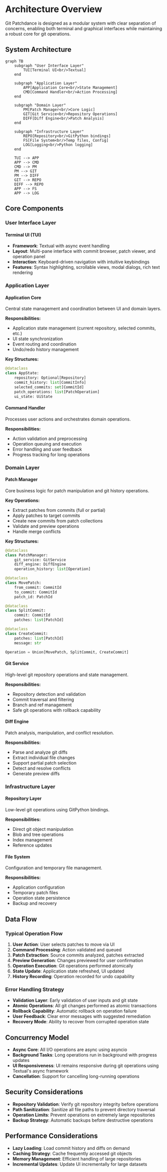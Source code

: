 # Architecture Overview

Git Patchdance is designed as a modular system with clear separation of concerns, enabling both terminal and graphical interfaces while maintaining a robust core for git operations.

## System Architecture

```mermaid
graph TB
    subgraph "User Interface Layer"
        TUI[Terminal UI<br/>Textual]
    end

    subgraph "Application Layer"
        APP[Application Core<br/>State Management]
        CMD[Command Handler<br/>Action Processing]
    end

    subgraph "Domain Layer"
        PM[Patch Manager<br/>Core Logic]
        GIT[Git Service<br/>Repository Operations]
        DIFF[Diff Engine<br/>Patch Analysis]
    end

    subgraph "Infrastructure Layer"
        REPO[Repository<br/>GitPython bindings]
        FS[File System<br/>Temp files, Config]
        LOG[Logging<br/>Python logging]
    end

    TUI --> APP
    APP --> CMD
    CMD --> PM
    PM --> GIT
    PM --> DIFF
    GIT --> REPO
    DIFF --> REPO
    APP --> FS
    APP --> LOG
```

## Core Components

### User Interface Layer

#### Terminal UI (TUI)
- **Framework**: Textual with async event handling
- **Layout**: Multi-pane interface with commit browser, patch viewer, and operation panel
- **Interaction**: Keyboard-driven navigation with intuitive keybindings
- **Features**: Syntax highlighting, scrollable views, modal dialogs, rich text rendering

### Application Layer

#### Application Core
Central state management and coordination between UI and domain layers.

**Responsibilities:**
- Application state management (current repository, selected commits, etc.)
- UI state synchronization
- Event routing and coordination
- Undo/redo history management

**Key Structures:**
```python
@dataclass
class AppState:
    repository: Optional[Repository]
    commit_history: list[CommitInfo]
    selected_commits: set[CommitId]
    patch_operations: list[PatchOperation]
    ui_state: UiState
```

#### Command Handler
Processes user actions and orchestrates domain operations.

**Responsibilities:**
- Action validation and preprocessing
- Operation queuing and execution
- Error handling and user feedback
- Progress tracking for long operations

### Domain Layer

#### Patch Manager
Core business logic for patch manipulation and git history operations.

**Key Operations:**
- Extract patches from commits (full or partial)
- Apply patches to target commits
- Create new commits from patch collections
- Validate and preview operations
- Handle merge conflicts

**Key Structures:**
```python
@dataclass
class PatchManager:
    git_service: GitService
    diff_engine: DiffEngine
    operation_history: list[Operation]

@dataclass
class MovePatch:
    from_commit: CommitId
    to_commit: CommitId
    patch_id: PatchId

@dataclass
class SplitCommit:
    commit: CommitId
    patches: list[PatchId]

@dataclass
class CreateCommit:
    patches: list[PatchId]
    message: str

Operation = Union[MovePatch, SplitCommit, CreateCommit]
```

#### Git Service
High-level git repository operations and state management.

**Responsibilities:**
- Repository detection and validation
- Commit traversal and filtering
- Branch and ref management
- Safe git operations with rollback capability

#### Diff Engine
Patch analysis, manipulation, and conflict resolution.

**Responsibilities:**
- Parse and analyze git diffs
- Extract individual file changes
- Support partial patch selection
- Detect and resolve conflicts
- Generate preview diffs

### Infrastructure Layer

#### Repository Layer
Low-level git operations using GitPython bindings.

**Responsibilities:**
- Direct git object manipulation
- Blob and tree operations
- Index management
- Reference updates

#### File System
Configuration and temporary file management.

**Responsibilities:**
- Application configuration
- Temporary patch files
- Operation state persistence
- Backup and recovery

## Data Flow

### Typical Operation Flow

1. **User Action**: User selects patches to move via UI
2. **Command Processing**: Action validated and queued
3. **Patch Extraction**: Source commits analyzed, patches extracted
4. **Preview Generation**: Changes previewed for user confirmation
5. **Operation Execution**: Git operations performed atomically
6. **State Update**: Application state refreshed, UI updated
7. **History Recording**: Operation recorded for undo capability

### Error Handling Strategy

- **Validation Layer**: Early validation of user inputs and git state
- **Atomic Operations**: All git changes performed as atomic transactions
- **Rollback Capability**: Automatic rollback on operation failure
- **User Feedback**: Clear error messages with suggested remediation
- **Recovery Mode**: Ability to recover from corrupted operation state

## Concurrency Model

- **Async Core**: All I/O operations are async using asyncio
- **Background Tasks**: Long operations run in background with progress updates
- **UI Responsiveness**: UI remains responsive during git operations using Textual's async framework
- **Cancellation**: Support for cancelling long-running operations

## Security Considerations

- **Repository Validation**: Verify git repository integrity before operations
- **Path Sanitization**: Sanitize all file paths to prevent directory traversal
- **Operation Limits**: Prevent operations on extremely large repositories
- **Backup Strategy**: Automatic backups before destructive operations

## Performance Considerations

- **Lazy Loading**: Load commit history and diffs on demand
- **Caching Strategy**: Cache frequently accessed git objects
- **Memory Management**: Efficient handling of large repositories
- **Incremental Updates**: Update UI incrementally for large datasets
